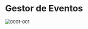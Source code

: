 # Gestor de Eventos

![0001-001](https://github.com/user-attachments/assets/056b1d02-a1e0-4124-b2ea-260db72ce6ff)
